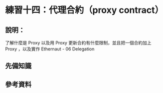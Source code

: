 # 練習十四：代理合約（proxy contract）

## 說明：
了解什麼是 Proxy 以及用 Proxy 更新合約有什麼限制，並且把一個合約加上 Proxy ，以及實作 Ethernaut - 06 Delegation

## 先備知識

## 參考資料